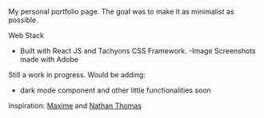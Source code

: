 My personal portfolio page. The goal was to make it as minimalist as possible.

Web Stack
- Built with React JS and Tachyons CSS Framework.
-Image Screenshots made with Adobe

Still a work in progress. Would be adding:
- dark mode component and other little functionalities soon

Inspiration:
[Maxime](https://maximeheckel.com) and [Nathan Thomas](https://nathanthomas.dev)
